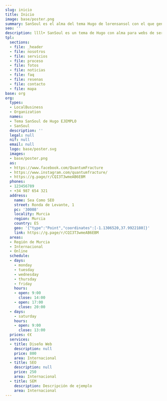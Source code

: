 ```yaml
---
slug: inicio
title: Inicio
image: base/poster.png
summary: SanSoul es el alma del tema Hugo de lorensansol con el que generar sitios web estáticos, puedes copiarlo y usarlo como quieras
seo: ''
description: llll➤ SanSoul es un tema de Hugo con alma para webs de servicios ✅ por lorensansol ☎️ 123 456 789.
tpl:
  sections:
  - file: _header
  - file: nosotros
  - file: servicios
  - file: proceso
  - file: fotos
  - file: noticias
  - file: faq
  - file: resenas
  - file: contacto
  - file: mapa
base: org
org:
  types:
  - LocalBusiness
  - Organization
  names:
  - Tema SanSoul de Hugo EJEMPLO
  - SanSoul
  description: ''
  legal: null
  nif: null
  email: null
  logo: base/poster.svg
  images:
  - base/poster.png
  as:
  - https://www.facebook.com/QuantumFracture
  - https://www.instagram.com/quantumfracture/
  - https://g.page/r/CQI3T3wmeAB6EBM
  phones:
  - 123456789
  - +34 987 654 321
  address:
    name: Sea Como SEO
    street: Ronda de Levante, 1
    pc: '30008'
    locality: Murcia
    region: Murcia
    country: ES
    geo: '{"type":"Point","coordinates":[-1.1306520,37.9922180]}'
    link: https://g.page/r/CQI3T3wmeAB6EBM
  areas:
  - Región de Murcia
  - Internacional
  - Online
  schedule:
  - days:
    - monday
    - tuesday
    - wednesday
    - thursday
    - friday
    hours:
    - open: 9:00
      close: 14:00
    - open: 17:00
      close: 20:00
  - days:
    - saturday
    hours:
    - open: 9:00
      close: 13:00
  prices: €€
  services:
  - title: Diseño Web
    description: null
    price: 800
    area: Internacional
  - title: SEO
    description: null
    price: 250
    area: Internacional
  - title: SEM
    description: Descripción de ejemplo
    area: Internacional
---
```



